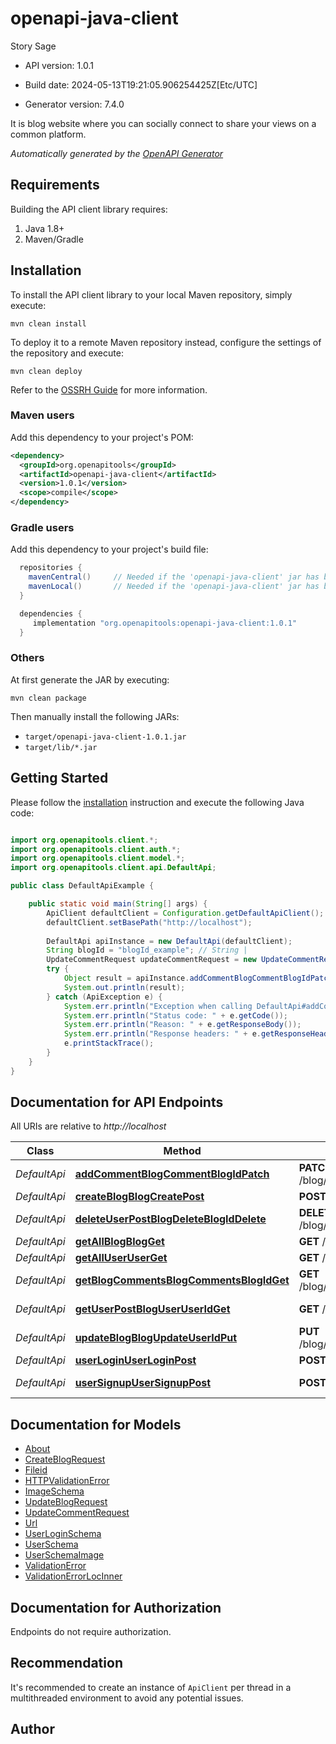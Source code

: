 # openapi-java-client

Story Sage

- API version: 1.0.1

- Build date: 2024-05-13T19:21:05.906254425Z[Etc/UTC]

- Generator version: 7.4.0

It is blog website where you can socially connect to share your views on a common platform.


*Automatically generated by the [OpenAPI Generator](https://openapi-generator.tech)*

## Requirements

Building the API client library requires:

1. Java 1.8+
2. Maven/Gradle

## Installation

To install the API client library to your local Maven repository, simply execute:

```shell
mvn clean install
```

To deploy it to a remote Maven repository instead, configure the settings of the repository and execute:

```shell
mvn clean deploy
```

Refer to the [OSSRH Guide](http://central.sonatype.org/pages/ossrh-guide.html) for more information.

### Maven users

Add this dependency to your project's POM:

```xml
<dependency>
  <groupId>org.openapitools</groupId>
  <artifactId>openapi-java-client</artifactId>
  <version>1.0.1</version>
  <scope>compile</scope>
</dependency>
```

### Gradle users

Add this dependency to your project's build file:

```groovy
  repositories {
    mavenCentral()     // Needed if the 'openapi-java-client' jar has been published to maven central.
    mavenLocal()       // Needed if the 'openapi-java-client' jar has been published to the local maven repo.
  }

  dependencies {
     implementation "org.openapitools:openapi-java-client:1.0.1"
  }
```

### Others

At first generate the JAR by executing:

```shell
mvn clean package
```

Then manually install the following JARs:

- `target/openapi-java-client-1.0.1.jar`
- `target/lib/*.jar`

## Getting Started

Please follow the [installation](#installation) instruction and execute the following Java code:

```java

import org.openapitools.client.*;
import org.openapitools.client.auth.*;
import org.openapitools.client.model.*;
import org.openapitools.client.api.DefaultApi;

public class DefaultApiExample {

    public static void main(String[] args) {
        ApiClient defaultClient = Configuration.getDefaultApiClient();
        defaultClient.setBasePath("http://localhost");
        
        DefaultApi apiInstance = new DefaultApi(defaultClient);
        String blogId = "blogId_example"; // String | 
        UpdateCommentRequest updateCommentRequest = new UpdateCommentRequest(); // UpdateCommentRequest | 
        try {
            Object result = apiInstance.addCommentBlogCommentBlogIdPatch(blogId, updateCommentRequest);
            System.out.println(result);
        } catch (ApiException e) {
            System.err.println("Exception when calling DefaultApi#addCommentBlogCommentBlogIdPatch");
            System.err.println("Status code: " + e.getCode());
            System.err.println("Reason: " + e.getResponseBody());
            System.err.println("Response headers: " + e.getResponseHeaders());
            e.printStackTrace();
        }
    }
}

```

## Documentation for API Endpoints

All URIs are relative to *http://localhost*

Class | Method | HTTP request | Description
------------ | ------------- | ------------- | -------------
*DefaultApi* | [**addCommentBlogCommentBlogIdPatch**](docs/DefaultApi.md#addCommentBlogCommentBlogIdPatch) | **PATCH** /blog/comment/{blog_id} | Add Comment
*DefaultApi* | [**createBlogBlogCreatePost**](docs/DefaultApi.md#createBlogBlogCreatePost) | **POST** /blog/create | Create Blog
*DefaultApi* | [**deleteUserPostBlogDeleteBlogIdDelete**](docs/DefaultApi.md#deleteUserPostBlogDeleteBlogIdDelete) | **DELETE** /blog/delete/{blog_id} | Delete User Post
*DefaultApi* | [**getAllBlogBlogGet**](docs/DefaultApi.md#getAllBlogBlogGet) | **GET** /blog/ | Get All Blog
*DefaultApi* | [**getAllUserUserGet**](docs/DefaultApi.md#getAllUserUserGet) | **GET** /user/ | Get All User
*DefaultApi* | [**getBlogCommentsBlogCommentsBlogIdGet**](docs/DefaultApi.md#getBlogCommentsBlogCommentsBlogIdGet) | **GET** /blog/comments/{blog_id} | Get Blog Comments
*DefaultApi* | [**getUserPostBlogUserUserIdGet**](docs/DefaultApi.md#getUserPostBlogUserUserIdGet) | **GET** /blog/user/{user_id} | Get User Post
*DefaultApi* | [**updateBlogBlogUpdateUserIdPut**](docs/DefaultApi.md#updateBlogBlogUpdateUserIdPut) | **PUT** /blog/update/{user_id} | Update Blog
*DefaultApi* | [**userLoginUserLoginPost**](docs/DefaultApi.md#userLoginUserLoginPost) | **POST** /user/login | User Login
*DefaultApi* | [**userSignupUserSignupPost**](docs/DefaultApi.md#userSignupUserSignupPost) | **POST** /user/signup | User Signup


## Documentation for Models

 - [About](docs/About.md)
 - [CreateBlogRequest](docs/CreateBlogRequest.md)
 - [Fileid](docs/Fileid.md)
 - [HTTPValidationError](docs/HTTPValidationError.md)
 - [ImageSchema](docs/ImageSchema.md)
 - [UpdateBlogRequest](docs/UpdateBlogRequest.md)
 - [UpdateCommentRequest](docs/UpdateCommentRequest.md)
 - [Url](docs/Url.md)
 - [UserLoginSchema](docs/UserLoginSchema.md)
 - [UserSchema](docs/UserSchema.md)
 - [UserSchemaImage](docs/UserSchemaImage.md)
 - [ValidationError](docs/ValidationError.md)
 - [ValidationErrorLocInner](docs/ValidationErrorLocInner.md)


<a id="documentation-for-authorization"></a>
## Documentation for Authorization

Endpoints do not require authorization.


## Recommendation

It's recommended to create an instance of `ApiClient` per thread in a multithreaded environment to avoid any potential issues.

## Author



